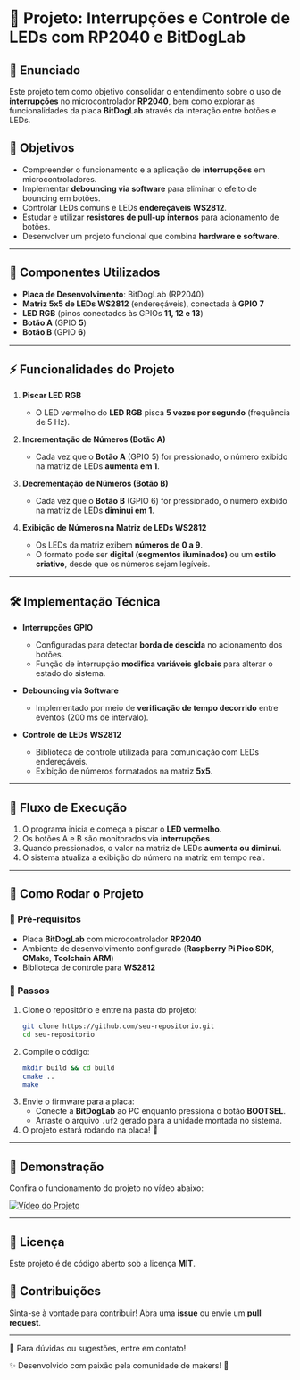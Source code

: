 # 🚀 Projeto: Interrupções e Controle de LEDs com RP2040 e BitDogLab

## 📌 Enunciado
Este projeto tem como objetivo consolidar o entendimento sobre o uso de **interrupções** no microcontrolador **RP2040**, bem como explorar as funcionalidades da placa **BitDogLab** através da interação entre botões e LEDs.

## 🎯 Objetivos
- Compreender o funcionamento e a aplicação de **interrupções** em microcontroladores.
- Implementar **debouncing via software** para eliminar o efeito de bouncing em botões.
- Controlar LEDs comuns e LEDs **endereçáveis WS2812**.
- Estudar e utilizar **resistores de pull-up internos** para acionamento de botões.
- Desenvolver um projeto funcional que combina **hardware e software**.

---

## 🔧 Componentes Utilizados
- **Placa de Desenvolvimento**: BitDogLab (RP2040)
- **Matriz 5x5 de LEDs WS2812** (endereçáveis), conectada à **GPIO 7**
- **LED RGB** (pinos conectados às GPIOs **11, 12 e 13**)
- **Botão A** (GPIO **5**)
- **Botão B** (GPIO **6**)

---

## ⚡ Funcionalidades do Projeto
1. **Piscar LED RGB**
   - O LED vermelho do **LED RGB** pisca **5 vezes por segundo** (frequência de 5 Hz).

2. **Incrementação de Números (Botão A)**
   - Cada vez que o **Botão A** (GPIO 5) for pressionado, o número exibido na matriz de LEDs **aumenta em 1**.

3. **Decrementação de Números (Botão B)**
   - Cada vez que o **Botão B** (GPIO 6) for pressionado, o número exibido na matriz de LEDs **diminui em 1**.

4. **Exibição de Números na Matriz de LEDs WS2812**
   - Os LEDs da matriz exibem **números de 0 a 9**.
   - O formato pode ser **digital (segmentos iluminados)** ou um **estilo criativo**, desde que os números sejam legíveis.

---

## 🛠️ Implementação Técnica
- **Interrupções GPIO**
  - Configuradas para detectar **borda de descida** no acionamento dos botões.
  - Função de interrupção **modifica variáveis globais** para alterar o estado do sistema.

- **Debouncing via Software**
  - Implementado por meio de **verificação de tempo decorrido** entre eventos (200 ms de intervalo).

- **Controle de LEDs WS2812**
  - Biblioteca de controle utilizada para comunicação com LEDs endereçáveis.
  - Exibição de números formatados na matriz **5x5**.

---

## 🔄 Fluxo de Execução
1. O programa inicia e começa a piscar o **LED vermelho**.
2. Os botões A e B são monitorados via **interrupções**.
3. Quando pressionados, o valor na matriz de LEDs **aumenta ou diminui**.
4. O sistema atualiza a exibição do número na matriz em tempo real.

---

## 🚀 Como Rodar o Projeto
### 📌 Pré-requisitos
- Placa **BitDogLab** com microcontrolador **RP2040**
- Ambiente de desenvolvimento configurado (**Raspberry Pi Pico SDK**, **CMake**, **Toolchain ARM**)
- Biblioteca de controle para **WS2812**

### 📌 Passos
1. Clone o repositório e entre na pasta do projeto:
   ```sh
   git clone https://github.com/seu-repositorio.git
   cd seu-repositorio
   ```
2. Compile o código:
   ```sh
   mkdir build && cd build
   cmake ..
   make
   ```
3. Envie o firmware para a placa:
   - Conecte a **BitDogLab** ao PC enquanto pressiona o botão **BOOTSEL**.
   - Arraste o arquivo `.uf2` gerado para a unidade montada no sistema.
4. O projeto estará rodando na placa! 🎉

---

## 🎥 Demonstração
Confira o funcionamento do projeto no vídeo abaixo:

[![Vídeo do Projeto](https://img.youtube.com/vi/SEU_VIDEO_ID/maxresdefault.jpg)](https://www.youtube.com/watch?v=SEU_VIDEO_ID)

---

## 📜 Licença
Este projeto é de código aberto sob a licença **MIT**.

## 🤝 Contribuições
Sinta-se à vontade para contribuir! Abra uma **issue** ou envie um **pull request**.

---

📩 Para dúvidas ou sugestões, entre em contato!

✨ Desenvolvido com paixão pela comunidade de makers! 🚀

